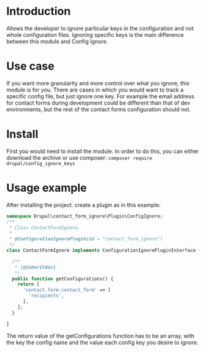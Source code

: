 # Introduction
Allows the developer to ignore particular keys in the configuration and not 
whole configuration files. Ignoring specific keys is the main difference 
between this module and Config Ignore.

# Use case
If you want more granularity and more control over what you ignore, this module 
is for you. There are cases in which you would want to track a specific config 
file, but just ignore one key. For example the email address for contact forms 
during development could be different than that of dev environments, but the 
rest of the contact forms configuration should not.

# Install
First you would need to install the module. In order to do this, you can either 
download the archive or use composer:
```composer require drupal/config_ignore_keys```

# Usage example
After installing the project. create a plugin as in this example:

``` PHP
namespace Drupal\contact_form_ignore\Plugin\ConfigIgnore;
/**
 * Class ContactFormIgnore.
 *
 * @ConfigurationIgnorePlugin(id = "contact_form_ignore")
 */
class ContactFormIgnore implements ConfigurationIgnorePluginInterface {

  /**
   * {@inheritdoc}
   */
  public function getConfigurations() {
    return [
      'contact.form.contact_form' => [
        'recipients',
      ],
    ];
  }

}
```

The return value of the getConfigurations function has to be an array, with the
key the config name and the value each config key you desire to ignore.

